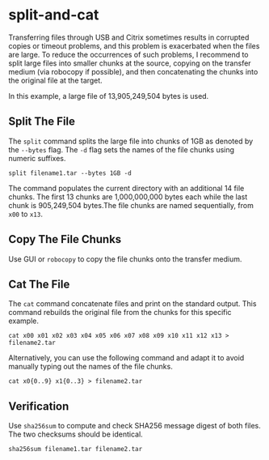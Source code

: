 # split-and-cat

Transferring files through USB and Citrix sometimes results in corrupted copies or timeout problems, and this problem is exacerbated when the files are large. To reduce the occurrences of such problems, I recommend to split large files into smaller chunks at the source, copying on the transfer medium (via robocopy if possible), and then concatenating the chunks into the original file at the target.

In this example, a large file of 13,905,249,504 bytes is used.

## Split The File
The `split` command splits the large file into chunks of 1GB as denoted by the `--bytes` flag. The `-d` flag sets the names of the file chunks using numeric suffixes.

    split filename1.tar --bytes 1GB -d

The command populates the current directory with an additional 14 file chunks. The first 13 chunks are 1,000,000,000 bytes each while the last chunk is 905,249,504 bytes.The file chunks are named sequentially, from `x00` to `x13`.

## Copy The File Chunks
Use GUI or `robocopy` to copy the file chunks onto the transfer medium.

## Cat The File
The `cat` command concatenate files and print on the standard output. This command rebuilds the original file from the chunks for this specific example.

    cat x00 x01 x02 x03 x04 x05 x06 x07 x08 x09 x10 x11 x12 x13 > filename2.tar

Alternatively, you can use the following command and adapt it to avoid manually typing out the names of the file chunks.

    cat x0{0..9} x1{0..3} > filename2.tar

## Verification
Use `sha256sum` to compute and check SHA256 message digest of both files. The two checksums should be identical.

    sha256sum filename1.tar filename2.tar
